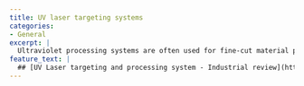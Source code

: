 ```yaml
---
title: UV laser targeting systems
categories:
- General
excerpt: |
  Ultraviolet processing systems are often used for fine-cut material processing where the tolerancing required is sub-micron. Here is a design review of an Ultra-violet processing system developed during my time in R&D.  
feature_text: |
  ## [UV Laser targeting and processing system - Industrial review](https://docs.google.com/document/d/1SvW6kqAXc9YwjFXO5jxNNPY2SCfk4Iv6B1MBwlc-EvA/edit)
---
```


